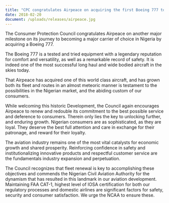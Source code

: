 ```yaml
---
title: "CPC congratulates Airpeace on acquiring the first Boeing 777 to be registered in Nigeria"
date: 2018-02-20
document: /uploads/releases/airpeace.jpg
---
```

The Consumer Protection Council congratulates Airpeace on another major milestone on its journey to becoming a major carrier of choice in Nigeria by acquiring a Boeing 777.

The Boeing 777 is a tested and tried equipment with a legendary reputation for comfort and versatility, as well as a remarkable record of safety. It is indeed one of the most successful long haul and wide bodied aircraft in the skies today.

That Airpeace has acquired one of this world class aircraft, and has grown both its fleet and routes in an almost meteoric manner is testament to the possibilities in the Nigerian market, and the abiding custom of our consumers. 

While welcoming this historic Development, the Council again encourages Airpeace to renew and redouble its commitment to the best possible service and deference to consumers. Therein only lies the key to unlocking further, and enduring growth. Nigerian consumers are as sophisticated, as they are loyal. They deserve the best full attention and care in exchange for their patronage, and reward for their loyalty.

The aviation industry remains one of the most vital catalysts for economic growth and shared prosperity. Reinforcing confidence in safety and institutionalizing innovative products and respectful customer service are the fundamentals industry expansion and perpetuation.

The Council recognizes that fleet renewal is key to accomplishing these objectives and commends the Nigerian Civil Aviation Authority for the dynamism that has resulted in this landmark in our aviation development. Maintaining FAA CAT-1, highest level of IOSA certification for both our regulatory processes and domestic airlines are significant factors for safety, security and consumer satisfaction. We urge the NCAA to ensure these.